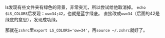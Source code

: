 
ls发现有些文件夹有绿色的背景，非常突兀，所以尝试给他取消掉。
`echo $LS_COLORS`后发现：`ow=34;42`，也就是蓝字绿底。
直接改成`ow=34`（后面的42是绿底的意思），发现成功绿。

那就在`zshrc`里`export LS_COLORS='ow=34'`，再`source ~/.zshrc`就好了。